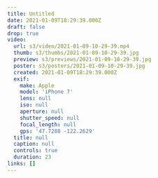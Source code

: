 ```yaml
---
title: Untitled
date: 2021-01-09T18:29:39.000Z
draft: false
drop: true
video:
  url: s3/video/2021-01-09-10-29-39.mp4
  thumb: s3/thumbs/2021-01-09-10-29-39.jpg
  preview: s3/previews/2021-01-09-10-29-39.jpg
  poster: s3/posters/2021-01-09-10-29-39.jpg
  created: 2021-01-09T18:29:39.000Z
  exif:
    make: Apple
    model: 'iPhone 7'
    lens: null
    iso: null
    aperture: null
    shutter_speed: null
    focal_length: null
    gps: '47.7288 -122.2629'
  title: null
  caption: null
  controls: true
  duration: 23
links: []
---
```

